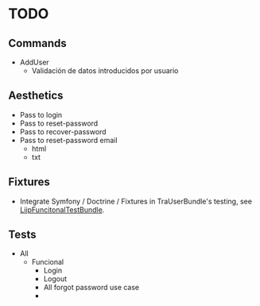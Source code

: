 # TODO #

## Commands ##

 - AddUser
   - Validación de datos introducidos por usuario

## Aesthetics ##

 - Pass to login 
 - Pass to reset-password
 - Pass to recover-password
 - Pass to reset-password email 
   - html
   - txt

## Fixtures ##

 - Integrate Symfony / Doctrine / Fixtures in TraUserBundle's testing, 
   see [LiipFuncitonalTestBundle](https://github.com/liip/LiipFunctionalTestBundle).

## Tests ##

 - All
   - Funcional
     - Login
     - Logout
     - All forgot password use case
     - 